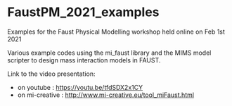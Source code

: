 # FaustPM_2021_examples
Examples for the Faust Physical Modelling workshop held online on Feb 1st 2021

Various example codes using the mi_faust library and the MIMS model scripter to design mass interaction models in FAUST.

Link to the video presentation: 
- on youtube : https://youtu.be/tfdSDX2x1CY
- on mi-creative : http://www.mi-creative.eu/tool_miFaust.html
